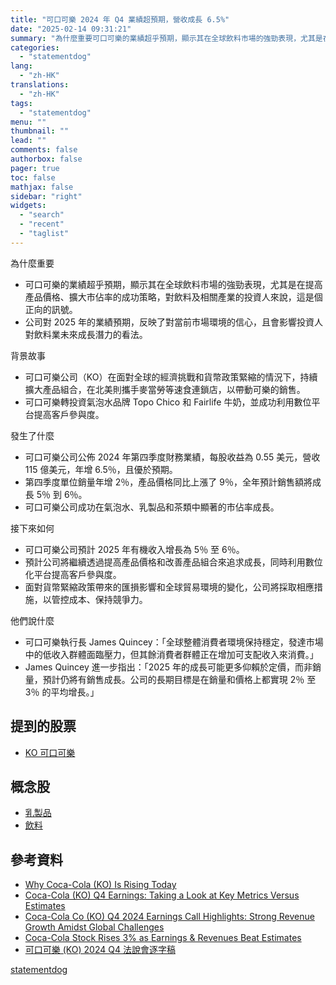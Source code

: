 ```yaml
---
title: "可口可樂 2024 年 Q4 業績超預期，營收成長 6.5%"
date: "2025-02-14 09:31:21"
summary: "為什麼重要可口可樂的業績超乎預期，顯示其在全球飲料市場的強勁表現，尤其是在提高產品價格、擴..."
categories:
  - "statementdog"
lang:
  - "zh-HK"
translations:
  - "zh-HK"
tags:
  - "statementdog"
menu: ""
thumbnail: ""
lead: ""
comments: false
authorbox: false
pager: true
toc: false
mathjax: false
sidebar: "right"
widgets:
  - "search"
  - "recent"
  - "taglist"
---
```


為什麼重要

* 可口可樂的業績超乎預期，顯示其在全球飲料市場的強勁表現，尤其是在提高產品價格、擴大市佔率的成功策略，對飲料及相關產業的投資人來說，這是個正向的訊號。
* 公司對 2025 年的業績預期，反映了對當前市場環境的信心，且會影響投資人對飲料業未來成長潛力的看法。

背景故事

* 可口可樂公司（KO）在面對全球的經濟挑戰和貨幣政策緊縮的情況下，持續擴大產品組合，在北美則攜手麥當勞等速食連鎖店，以帶動可樂的銷售。
* 可口可樂轉投資氣泡水品牌 Topo Chico 和 Fairlife 牛奶，並成功利用數位平台提高客戶參與度。

發生了什麼

* 可口可樂公司公佈 2024 年第四季度財務業績，每股收益為 0.55 美元，營收 115 億美元，年增 6.5％，且優於預期。
* 第四季度單位銷量年增 2％，產品價格同比上漲了 9％，全年預計銷售額將成長 5％ 到 6％。
* 可口可樂公司成功在氣泡水、乳製品和茶類中顯著的市佔率成長。

接下來如何

* 可口可樂公司預計 2025 年有機收入增長為 5％ 至 6％。
* 預計公司將繼續透過提高產品價格和改善產品組合來追求成長，同時利用數位化平台提高客戶參與度。
* 面對貨幣緊縮政策帶來的匯損影響和全球貿易環境的變化，公司將採取相應措施，以管控成本、保持競爭力。

他們說什麼

* 可口可樂執行長 James Quincey：「全球整體消費者環境保持穩定，發達市場中的低收入群體面臨壓力，但其餘消費者群體正在增加可支配收入來消費。」
* James Quincey 進一步指出：「2025 年的成長可能更多仰賴於定價，而非銷量，預計仍將有銷售成長。公司的長期目標是在銷量和價格上都實現 2％ 至 3％ 的平均增長。」

提到的股票
-----

* [KO 可口可樂](/analysis/KO)

概念股
---

* [乳製品](/tags/433)
* [飲料](/tags/1286)

參考資料
----

* [Why Coca-Cola (KO) Is Rising Today](https://finance.yahoo.com/news/why-coca-cola-ko-rising-152716978.html?.tsrc=rss)
* [Coca-Cola (KO) Q4 Earnings: Taking a Look at Key Metrics Versus Estimates](https://finance.yahoo.com/news/coca-cola-ko-q4-earnings-143018058.html?.tsrc=rss)
* [Coca-Cola Co (KO) Q4 2024 Earnings Call Highlights: Strong Revenue Growth Amidst Global Challenges](https://finance.yahoo.com/news/coca-cola-co-ko-q4-070639863.html?.tsrc=rss)
* [Coca-Cola Stock Rises 3% as Earnings & Revenues Beat Estimates](https://finance.yahoo.com/news/coca-cola-stock-rises-3-170000772.html?.tsrc=rss)
* [可口可樂 (KO) 2024 Q4 法說會逐字稿](/analysis/KO/earnings_calls/284009)

[statementdog](https://statementdog.com/news/12426)
